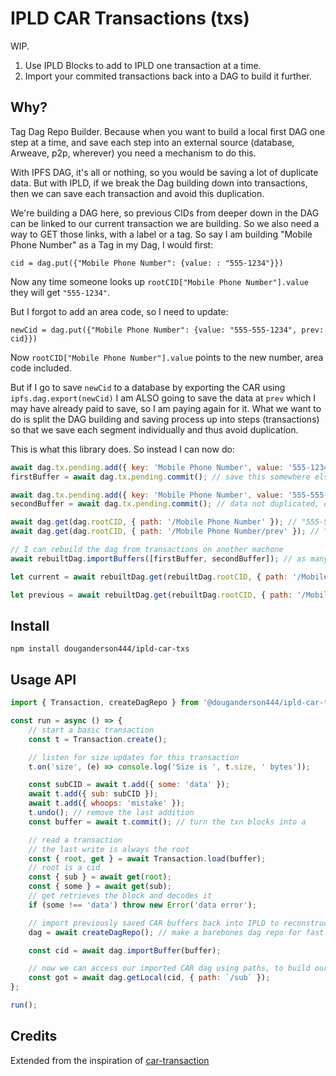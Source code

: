 # IPLD CAR Transactions (txs)

WIP.

1. Use IPLD Blocks to add to IPLD one transaction at a time.
2. Import your commited transactions back into a DAG to build it further.

## Why?

Tag Dag Repo Builder. Because when you want to build a local first DAG one step at a time, and save each step into an external source (database, Arweave, p2p, wherever) you need a mechanism to do this.

With IPFS DAG, it's all or nothing, so you would be saving a lot of duplicate data. But with IPLD, if we break the Dag building down into transactions, then we can save each transaction and avoid this duplication.

We're building a DAG here, so previous CIDs from deeper down in the DAG can be linked to our current transaction we are building. So we also need a way to GET those links, with a label or a tag. So say I am building "Mobile Phone Number" as a Tag in my Dag, I would first:

`cid = dag.put({"Mobile Phone Number": {value: : "555-1234"}})`

Now any time someone looks up `rootCID["Mobile Phone Number"].value` they will get `"555-1234"`.

But I forgot to add an area code, so I need to update:

`newCid = dag.put({"Mobile Phone Number": {value: "555-555-1234", prev: cid}})`

Now `rootCID["Mobile Phone Number"].value` points to the new number, area code included.

But if I go to save `newCid` to a database by exporting the CAR using `ipfs.dag.export(newCid)` I am ALSO going to save the data at `prev` which I may have already paid to save, so I am paying again for it. What we want to do is split the DAG building and saving process up into steps (transactions) so that we save each segment individually and thus avoid duplication.

This is what this library does. So instead I can now do:

```js
await dag.tx.pending.add({ key: 'Mobile Phone Number', value: '555-1234' });
firstBuffer = await dag.tx.pending.commit(); // save this somewhere else, like Arweave

await dag.tx.pending.add({ key: 'Mobile Phone Number', value: '555-555-1234' });
secondBuffer = await dag.tx.pending.commit(); // data not duplicated, only new data needs to be saved

await dag.get(dag.rootCID, { path: '/Mobile Phone Number' }); // "555-555-1234"
await dag.get(dag.rootCID, { path: '/Mobile Phone Number/prev' }); // "555-1234" all the data is there

// I can rebuild the dag from transactions on another machone
await rebuiltDag.importBuffers([firstBuffer, secondBuffer]); // as many as you need

let current = await rebuiltDag.get(rebuiltDag.rootCID, { path: '/Mobile Phone Number' }); // "555-555-1234"

let previous = await rebuiltDag.get(rebuiltDag.rootCID, { path: '/Mobile Phone Number/prev' }); // "555-1234" all the data is there
```

## Install

```
npm install douganderson444/ipld-car-txs
```

## Usage API

```js
import { Transaction, createDagRepo } from '@douganderson444/ipld-car-txs';

const run = async () => {
	// start a basic transaction
	const t = Transaction.create();

	// listen for size updates for this transaction
	t.on('size', (e) => console.log('Size is ', t.size, ' bytes'));

	const subCID = await t.add({ some: 'data' });
	await t.add({ sub: subCID });
	await t.add({ whoops: 'mistake' });
	t.undo(); // remove the last addition
	const buffer = await t.commit(); // turn the txn blocks into a

	// read a transaction
	// the last write is always the root
	const { root, get } = await Transaction.load(buffer);
	// root is a cid
	const { sub } = await get(root);
	const { some } = await get(sub);
	// get retrieves the block and decodes it
	if (some !== 'data') throw new Error('data error');

	// import previously saved CAR buffers back into IPLD to reconstruct the DAG for the next transaction
	dag = await createDagRepo(); // make a barebones dag repo for fast loading

	const cid = await dag.importBuffer(buffer);

	// now we can access our imported CAR dag using paths, to build our next transaction:
	const got = await dag.getLocal(cid, { path: `/sub` });
};

run();
```

## Credits

Extended from the inspiration of [car-transaction](https://github.com/mikeal/car-transaction)
